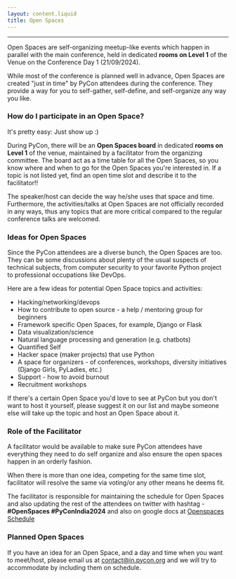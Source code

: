 ```yaml
---
layout: content.liquid
title: Open Spaces 
---
```



-----------

Open Spaces are self-organizing meetup-like events which happen in parallel with the main conference, held in dedicated **rooms on Level 1** of the Venue on the Conference Day 1 (21/09/2024).

While most of the conference is planned well in advance, Open Spaces are created "just in time" by PyCon attendees during the conference. They provide a way for you to self-gather, self-define, and self-organize any way you like.

### How do I participate in an Open Space?

It's pretty easy: Just show up :)

During PyCon, there will be an **Open Spaces board** in dedicated **rooms on Level 1** of the venue, maintained by a facilitator from the organizing committee. The board act as a time table for all the Open Spaces, so you know where and when to go for the Open Spaces you're interested in. If a topic is not listed yet, find an open time slot and describe it to the facilitator!!

The speaker/host can decide the way he/she uses that space and time. Furthermore, the activities/talks at Open Spaces are not officially recorded in any ways, thus any topics that are more critical compared to the regular conference talks are welcomed.

### Ideas for Open Spaces

Since the PyCon attendees are a diverse bunch, the Open Spaces are too. They can be some discussions about plenty of the usual suspects of technical subjects, from computer security to your favorite Python project to professional occupations like DevOps.

Here are a few ideas for potential Open Space topics and activities:

*   Hacking/networking/devops
*   How to contribute to open source - a help / mentoring group for beginners
*   Framework specific Open Spaces, for example, Django or Flask
*   Data visualization/science
*   Natural language processing and generation (e.g. chatbots)
*   Quantified Self
*   Hacker space (maker projects) that use Python
*   A space for organizers - of conferences, workshops, diversity initiatives (Django Girls, PyLadies, etc.)
*   Support - how to avoid burnout
*   Recruitment workshops

If there's a certain Open Space you'd love to see at PyCon but you don't want to host it yourself, please suggest it on our list and maybe someone else will take up the topic and host an Open Space about it.

### Role of the Facilitator

A facilitator would be available to make sure PyCon attendees have everything they need to do self organize and also ensure the open spaces happen in an orderly fashion.

When there is more than one idea, competing for the same time slot, facilitator will resolve the same via voting/or any other means he deems fit.

The facilitator is responsible for maintaining the schedule for Open Spaces and also updating the rest of the attendees on twitter with hashtag - **#OpenSpaces #PyConIndia2024** and also on google docs at [Openspaces Schedule](https://docs.google.com/spreadsheets/d/1cCtankqYQb_2Dn3QPTTbi9ijPBkZQj4AXnJBJgxsWHc/edit?usp=sharing)

### Planned Open Spaces

If you have an idea for an Open Space, and a day and time when you want to meet/host, please email us at [contact@in.pycon.org](mailto:contact@in.pycon.org) and we will try to accommodate by including them on schedule.
